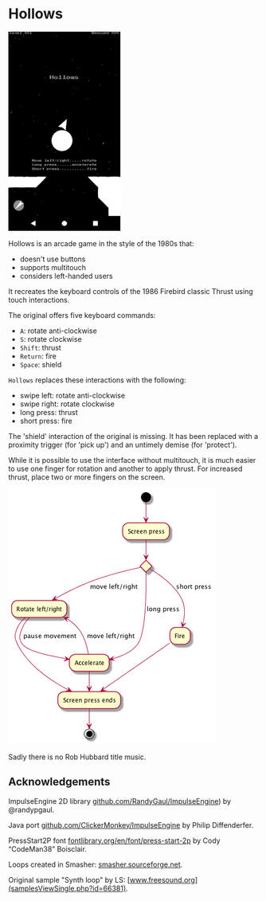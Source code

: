 Hollows
=======

<img src="screenshots/screenshot.png" height="400" alt="Hollows screenshot"/>

Hollows is an arcade game in the style of the 1980s that:

* doesn't use buttons
* supports multitouch
* considers left-handed users

It recreates the keyboard controls of the 1986 Firebird classic Thrust using touch interactions.

The original offers five keyboard commands:

* `A`: rotate anti-clockwise
* `S`: rotate clockwise
* `Shift`: thrust
* `Return`: fire
* `Space`: shield

`Hollows` replaces these interactions with the following:

* swipe left: rotate anti-clockwise
* swipe right: rotate clockwise
* long press: thrust
* short press: fire

The 'shield' interaction of the original is missing. It has been replaced with a proximity trigger (for 'pick up') and an untimely demise (for 'protect').

While it is possible to use the interface without multitouch, it is much easier to use one finger for rotation and another to apply thrust. For increased thrust, place two or more fingers on the screen.

![Touch controls](plantuml/ui.png?raw=true "Touch controls")

Sadly there is no Rob Hubbard title music.

Acknowledgements
----------------
ImpulseEngine 2D library [github.com/RandyGaul/ImpulseEngine](https://github.com/RandyGaul/ImpulseEngine/)) by @randypgaul.

Java port [github.com/ClickerMonkey/ImpulseEngine](https://github.com/ClickerMonkey/ImpulseEngine/) by Philip Diffenderfer.

PressStart2P font [fontlibrary.org/en/font/press-start-2p](https://fontlibrary.org/en/font/press-start-2p/) by Cody &ldquo;CodeMan38&rdquo; Boisclair.

Loops created in Smasher: [smasher.sourceforge.net](http://smasher.sourceforge.net).

Original sample "Synth loop" by LS: [www.freesound.org](samplesViewSingle.php?id=66381).
